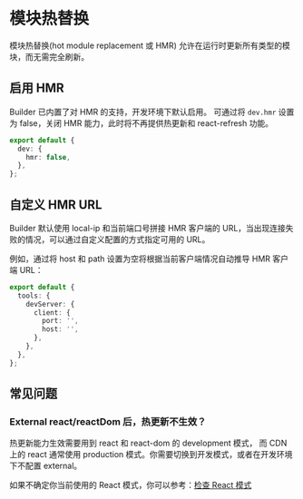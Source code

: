 # 模块热替换

模块热替换(hot module replacement 或 HMR) 允许在运行时更新所有类型的模块，而无需完全刷新。

## 启用 HMR

Builder 已内置了对 HMR 的支持，开发环境下默认启用。
可通过将 `dev.hmr` 设置为 false，关闭 HMR 能力，此时将不再提供热更新和 react-refresh 功能。

```ts
export default {
  dev: {
    hmr: false,
  },
};
```

## 自定义 HMR URL

Builder 默认使用 local-ip 和当前端口号拼接 HMR 客户端的 URL，当出现连接失败的情况，可以通过自定义配置的方式指定可用的 URL。

例如，通过将 host 和 path 设置为空将根据当前客户端情况自动推导 HMR 客户端 URL：

```ts
export default {
  tools: {
    devServer: {
      client: {
        port: '',
        host: '',
      },
    },
  },
};
```

## 常见问题

### External react/reactDom 后，热更新不生效？

热更新能力生效需要用到 react 和 react-dom 的 development 模式， 而 CDN 上的 react 通常使用 production 模式。你需要切换到开发模式，或者在开发环境下不配置 external。

如果不确定你当前使用的 React 模式，你可以参考：[检查 React 模式](https://reactjs.org/docs/optimizing-performance.html#use-the-production-build)
